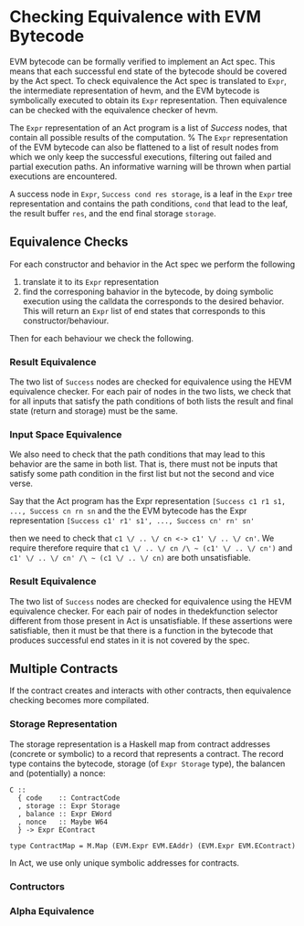 # Checking Equivalence with EVM Bytecode

EVM bytecode can be formally verified to implement an Act spec. This
means that each successful end state of the bytecode should be covered
by the Act spect. To check equivalence the Act spec is translated to
`Expr`, the intermediate representation of hevm, and the EVM bytecode
is symbolically executed to obtain its `Expr` representation. Then
equivalence can be checked with the equivalence checker of hevm.

The `Expr` representation of an Act program is a list of *Success*
nodes, that contain all possible results of the
computation.
%
The `Expr` representation of the EVM bytecode can also be
flattened to a list of result nodes from which we only keep the
successful executions, filtering out failed and partial execution
paths. An informative warning will be thrown when partial executions
are encountered.

A success node in `Expr`, `Success cond res storage`, is a leaf in the
`Expr` tree representation and contains the path conditions, `cond`
that lead to the leaf, the result buffer `res`, and the end final
storage `storage`.




## Equivalence Checks
For each constructor and behavior in the Act spec
we perform the following

1. translate it to its `Expr` representation
2. find the corresponing bahavior in the bytecode, by doing symbolic
execution using the calldata the corresponds to the desired
behavior. This will return an `Expr` list of end states that
corresponds to this constructor/behaviour.

Then for each behaviour we check the following.

### Result Equivalence
The two list of `Success` nodes are checked for equivalence using the
HEVM equivalence checker. For each pair of nodes in the two lists, we
check that for all inputs that satisfy the path conditions of both
lists the result and final state (return and storage) must be the
same.

### Input Space Equivalence
We also need to check that the path conditions that may lead to this
behavior are the same in both list.
That is, there must not be inputs that satisfy
some path condition in the first list but not the second and vice verse.

Say that the Act program has the Expr representation
`[Success c1 r1 s1, ..., Success cn rn sn`
and the the EVM bytecode has the Expr representation
`[Success c1' r1' s1', ..., Success cn' rn' sn'`

then we need to check that `c1 \/ .. \/ cn <-> c1' \/ .. \/ cn'`.
We require therefore require that `c1 \/ .. \/ cn /\ ~ (c1' \/ .. \/ cn')` and `c1'
\/ .. \/ cn' /\ ~ (c1 \/ .. \/ cn)` are both unsatisfiable.

### Result Equivalence
The two list of `Success` nodes are checked for equivalence using the
HEVM equivalence checker. For each pair of nodes in thedekfunction selector
different from those present in Act is unsatisfiable.  If these
assertions were satisfiable, then it must be that there is a function
in the bytecode that produces successful end states in it is not
covered by the spec.


## Multiple Contracts
If the contract creates and interacts with other contracts, then
equivalence checking becomes more compilated.

### Storage Representation

The storage representation is a Haskell map from contract addresses
(concrete or symbolic) to a record that represents a contract. The
record type contains the bytecode, storage (of `Expr Storage` type),
the balancen and (potentially) a nonce:


```
C ::
  { code    :: ContractCode
  , storage :: Expr Storage
  , balance :: Expr EWord
  , nonce   :: Maybe W64
  } -> Expr EContract

type ContractMap = M.Map (EVM.Expr EVM.EAddr) (EVM.Expr EVM.EContract)

```

In Act, we use only unique symbolic addresses for contracts. 

### Contructors

### Alpha Equivalence
